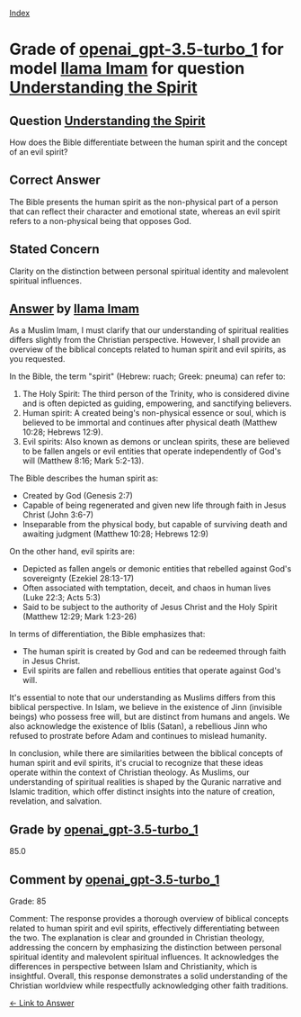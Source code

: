 
[Index](../../../../index.md)
# Grade of [openai_gpt-3.5-turbo_1](../../../grading_models/openai_gpt-3.5-turbo_1.md) for model [llama Imam](../../../answering_models/llama_Imam.md) for question [Understanding the Spirit](../../../questions/Understanding_the_Spirit.md)

## Question [Understanding the Spirit](../../../questions/Understanding_the_Spirit.md)
How does the Bible differentiate between the human spirit and the concept of an evil spirit?

## Correct Answer
The Bible presents the human spirit as the non-physical part of a person that can reflect their character and emotional state, whereas an evil spirit refers to a non-physical being that opposes God.

## Stated Concern
Clarity on the distinction between personal spiritual identity and malevolent spiritual influences.

## [Answer](../Understanding_the_Spirit.md) by [llama Imam](../../../answering_models/llama_Imam.md)
As a Muslim Imam, I must clarify that our understanding of spiritual realities differs slightly from the Christian perspective. However, I shall provide an overview of the biblical concepts related to human spirit and evil spirits, as you requested.

In the Bible, the term "spirit" (Hebrew: ruach; Greek: pneuma) can refer to:

1. The Holy Spirit: The third person of the Trinity, who is considered divine and is often depicted as guiding, empowering, and sanctifying believers.
2. Human spirit: A created being's non-physical essence or soul, which is believed to be immortal and continues after physical death (Matthew 10:28; Hebrews 12:9).
3. Evil spirits: Also known as demons or unclean spirits, these are believed to be fallen angels or evil entities that operate independently of God's will (Matthew 8:16; Mark 5:2-13).

The Bible describes the human spirit as:

* Created by God (Genesis 2:7)
* Capable of being regenerated and given new life through faith in Jesus Christ (John 3:6-7)
* Inseparable from the physical body, but capable of surviving death and awaiting judgment (Matthew 10:28; Hebrews 12:9)

On the other hand, evil spirits are:

* Depicted as fallen angels or demonic entities that rebelled against God's sovereignty (Ezekiel 28:13-17)
* Often associated with temptation, deceit, and chaos in human lives (Luke 22:3; Acts 5:3)
* Said to be subject to the authority of Jesus Christ and the Holy Spirit (Matthew 12:29; Mark 1:23-26)

In terms of differentiation, the Bible emphasizes that:

* The human spirit is created by God and can be redeemed through faith in Jesus Christ.
* Evil spirits are fallen and rebellious entities that operate against God's will.

It's essential to note that our understanding as Muslims differs from this biblical perspective. In Islam, we believe in the existence of Jinn (invisible beings) who possess free will, but are distinct from humans and angels. We also acknowledge the existence of Iblis (Satan), a rebellious Jinn who refused to prostrate before Adam and continues to mislead humanity.

In conclusion, while there are similarities between the biblical concepts of human spirit and evil spirits, it's crucial to recognize that these ideas operate within the context of Christian theology. As Muslims, our understanding of spiritual realities is shaped by the Quranic narrative and Islamic tradition, which offer distinct insights into the nature of creation, revelation, and salvation.

## Grade by [openai_gpt-3.5-turbo_1](../../../grading_models/openai_gpt-3.5-turbo_1.md)
85.0

## Comment by [openai_gpt-3.5-turbo_1](../../../grading_models/openai_gpt-3.5-turbo_1.md)
Grade: 85

Comment: The response provides a thorough overview of biblical concepts related to human spirit and evil spirits, effectively differentiating between the two. The explanation is clear and grounded in Christian theology, addressing the concern by emphasizing the distinction between personal spiritual identity and malevolent spiritual influences. It acknowledges the differences in perspective between Islam and Christianity, which is insightful. Overall, this response demonstrates a solid understanding of the Christian worldview while respectfully acknowledging other faith traditions.

[&lt;- Link to Answer](../Understanding_the_Spirit.md)
